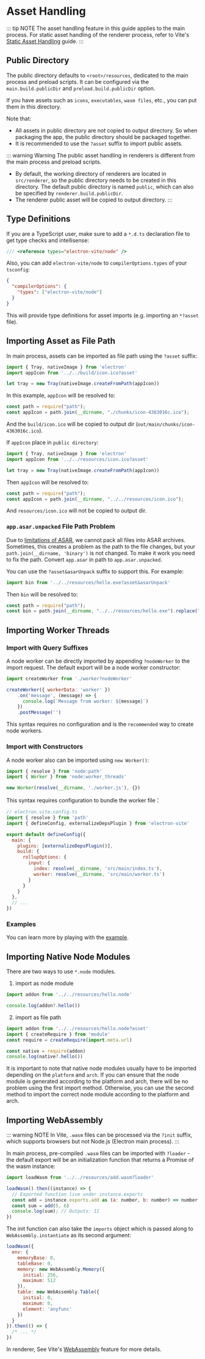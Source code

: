 # Asset Handling

::: tip NOTE
The asset handling feature in this guide applies to the main process. For static asset handling of the renderer process, refer to Vite's [Static Asset Handling](https://vitejs.dev/guide/assets.html) guide.
:::

## Public Directory

The public directory defaults to `<root>/resources`, dedicated to the main process and preload scripts. It can be configured via the `main.build.publicDir` and `preload.build.publicDir` option.

If you have assets such as `icons`, `executables`, `wasm files`, etc., you can put them in this directory.

Note that:

- All assets in public directory are not copied to output directory. So when packaging the app, the public directory should be packaged together.
- It is recommended to use the `?asset` suffix to import public assets.

::: warning Warning
The public asset handling in renderers is different from the main process and preload scripts.

- By default, the working directory of renderers are located in `src/renderer`, so the public directory needs to be created in this directory. The default public directory is named `public`, which can also be specified by `renderer.build.publicDir`.
- The renderer public asset will be copied to output directory.
:::

## Type Definitions

If you are a TypeScript user, make sure to add a `*.d.ts` declaration file to get type checks and intellisense:

```js
/// <reference types="electron-vite/node" />
```

Also, you can add `electron-vite/node` to `compilerOptions.types` of your `tsconfig`:

```json
{
  "compilerOptions": {
    "types": ["electron-vite/node"]
  }
}
```

This will provide type definitions for asset imports (e.g. importing an `*?asset` file).

## Importing Asset as File Path

In main process, assets can be imported as file path using the `?asset` suffix:

```js {2}
import { Tray, nativeImage } from 'electron'
import appIcon from '../../build/icon.ico?asset'

let tray = new Tray(nativeImage.createFromPath(appIcon))
```

In this example, `appIcon` will be resolved to:

```js
const path = require("path");
const appIcon = path.join(__dirname, "./chunks/icon-4363016c.ico");
```

And the `build/icon.ico` will be copied to output dir (`out/main/chunks/icon-4363016c.ico`).

If `appIcon` place in `public directory`:

```js {2}
import { Tray, nativeImage } from 'electron'
import appIcon from '../../resources/icon.ico?asset'

let tray = new Tray(nativeImage.createFromPath(appIcon))
```

Then `appIcon` will be resolved to:

```js
const path = require("path");
const appIcon = path.join(__dirname, "../../resources/icon.ico");
```

And `resources/icon.ico` will not be copied to output dir.

### `app.asar.unpacked` File Path Problem

Due to [limitations of ASAR](https://www.electronjs.org/docs/latest/tutorial/asar-archives#limitations-of-the-node-api), we cannot pack all files into ASAR archives. Sometimes, this creates a problem as the path to the file changes, but your `path.join(__dirname, 'binary')` is not changed. To make it work you need to fix the path. Convert `app.asar` in path to `app.asar.unpacked`.

You can use the `?asset&asarUnpack` suffix to support this. For example:

```js
import bin from '../../resources/hello.exe?asset&asarUnpack'
```

Then `bin` will be resolved to:

```js
const path = require("path");
const bin = path.join(__dirname, "../../resources/hello.exe").replace("app.asar", "app.asar.unpacked");
```

## Importing Worker Threads

### Import with Query Suffixes

A node worker can be directly imported by appending `?nodeWorker` to the import request. The default export will be a node worker constructor:

```js
import createWorker from './worker?nodeWorker'

createWorker({ workerData: 'worker' })
    .on('message', (message) => {
      console.log(`Message from worker: ${message}`)
    })
    .postMessage('')
```

This syntax requires no configuration and is the `recommended` way to create node workers.

### Import with Constructors

A node worker also can be imported using `new Worker()`:

```js
import { resolve } from 'node:path'
import { Worker } from 'node:worker_threads'

new Worker(resolve(__dirname, './worker.js'), {})
```

This syntax requires configuration to bundle the worker file：

```js
// electron.vite.config.ts
import { resolve } from 'path'
import { defineConfig, externalizeDepsPlugin } from 'electron-vite'

export default defineConfig({
  main: {
    plugins: [externalizeDepsPlugin()],
    build: {
      rollupOptions: {
        input: {
          index: resolve(__dirname, 'src/main/index.ts'),
          worker: resolve(__dirname, 'src/main/worker.ts')
        }
      }
    }
  },
  // ...
})
```

### Examples

You can learn more by playing with the [example](https://github.com/alex8088/electron-vite-worker-example).


## Importing Native Node Modules

There are two ways to use `*.node` modules.

1. import as node module

```js
import addon from '../../resources/hello.node'

console.log(addon?.hello())
```

2. import as file path

```js
import addon from '../../resources/hello.node?asset'
import { createRequire } from 'module'
const require = createRequire(import.meta.url)

const native = require(addon)
console.log(native?.hello())
```

It is important to note that native node modules usually have to be imported depending on the `platform` and `arch`. If you can ensure that the node module is generated according to the platform and arch, there will be no problem using the first import method. Otherwise, you can use the second method to import the correct node module according to the platform and arch.

## Importing WebAssembly

::: warning NOTE
In Vite, `.wasm` files can be processed via the `?init` suffix, which supports browsers but not Node.js (Electron main process).
:::

In main process, pre-compiled `.wasm` files can be imported with `?loader` - the default export will be an initialization function that returns a Promise of the wasm instance:

```js
import loadWasm from '../../resources/add.wasm?loader'

loadWasm().then((instance) => {
  // Exported function live under instance.exports
  const add = instance.exports.add as (a: number, b: number) => number
  const sum = add(5, 6)
  console.log(sum); // Outputs: 11
})
```

The init function can also take the `imports` object which is passed along to `WebAssembly.instantiate` as its second argument:

```js
loadWasm({
  env: {
    memoryBase: 0,
    tableBase: 0,
    memory: new WebAssembly.Memory({
      initial: 256,
      maximum: 512
    }),
    table: new WebAssembly.Table({
      initial: 0,
      maximum: 0,
      element: 'anyfunc'
    })
  }
}).then(() => {
  /* ... */
})
```

In renderer, See Vite's [WebAssembly](https://vitejs.dev/guide/features.html#webassembly) feature for more details.
